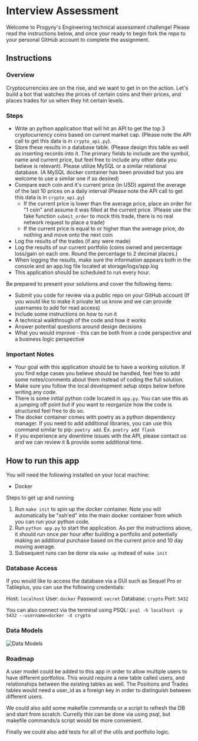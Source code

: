 # Interview Assessment

Welcome to Progyny's Engineering technical assessment challenge! Please read the instructions below, and once your ready to begin fork the repo to your personal GitHub account to complete the assignment.

## Instructions

### Overview

Cryptocurrencies are on the rise, and we want to get in on the action. Let's build a bot that watches the prices of certain coins and their prices, and places trades for us when they hit certain levels. 

### Steps

- Write an python application that will hit an API to get the top 3 cryptocurrency coins based on current market cap. (Please note the API call to get this data is in `crypto_api.py`). 
- Store these results in a database table. (Please design this table as well as inserting records into it. The primary fields to include are the symbol, name and current price, but feel free to include any other data you believe is relevant). Please utilize MySQL or a similar relational database. (A MySQL docker container has been provided but you are welcome to use a similar one if so desired)
- Compare each coin and it's current price (in USD) against the average of the last 10 prices on a daily interval (Please note the API call to get this data is in `crypto_api.py`)
    - If the current price is lower than the average price, place an order for "1 coin" and assume it was filled at the current price. (Please use the fake function `submit_order` to mock this trade, there is no real network request to place a trade)
    - If the current price is equal to or higher than the average price, do nothing and move onto the next coin
- Log the results of the trades (if any were made)
- Log the results of our current portfolio (coins owned and percentage loss/gain on each one. Round the percentage to 2 decimal places.)
- When logging the results, make sure the information appears both in the console and an app.log file located at storage/logs/app.log
- This application should be scheduled to run every hour.

Be prepared to present your solutions and cover the following items:
- Submit you code for review via a public repo on your GitHub account (If you would like to make it private let us know and we can provide usernames to add for read access)
- Include some instructions on how to run it
- A technical walkthrough of the code and how it works
- Answer potential questions around design decisions
- What you would improve - this can be both from a code perspective and a business logic perspective

### Important Notes

- Your goal with this application should be to have a working solution. If you find edge cases you believe should be handled, feel free to add some notes/comments about them instead of coding the full solution. 
- Make sure you follow the local development setup steps below before writing any code.
- There is some initial python code located in `app.py`. You can use this as a jumping off point but if you want to reorganize how the code is structured feel free to do so.
- The docker container comes with poetry as a python dependency manager. If you need to add additional libraries, you can use this command similar to pip: `poetry add`. Ex. `poetry add flask`
- If you experience any downtime issues with the API, please contact us and we can review it & provide some additional time.


## How to run this app

You will need the following installed on your local machine:

- Docker

Steps to get up and running

1. Run `make init` to spin up the docker container. Note you will automatically be "ssh'ed" into the main docker container from which you can run your python code.
2. Run `python app.py` to start the application. As per the instructions above, it should run once per hour after building a portfolio and potentially making an additional purchase based on the current price and 10 day moving average. 
3. Subsequent runs can be done via `make up` instead of `make init`

### Database Access

If you would like to access the database via a GUI such as Sequel Pro or Tableplus, you can use the following credentials:

Host: `localhost`
User: `docker`
Password: `secret`
Database: `crypto`
Port: `5432`

You can also connect via the terminal using PSQL: `psql -h localhost -p 5432 --username=docker -d crypto`

### Data Models

![Data Models](https://user-images.githubusercontent.com/41492803/170226510-b51dd054-a024-47ed-88ad-210cd558048a.png)

### Roadmap

A user model could be added to this app in order to allow multiple users to have different portfolios. This would require a new table called users, and relationships between the existing tables as well. The Positions and Trades tables would need a user_id as a foreign key in order to distinguish between different users. 

We could also add some makefile commands or a script to refresh the DB and start from scratch. Curretly this can be done via using psql, but makefile commands/a script would be more convenient.

Finally we could also add tests for all of the utils and portfolio logic.
